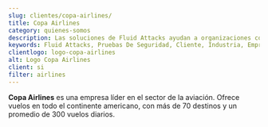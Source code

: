 ```yaml
---
slug: clientes/copa-airlines/
title: Copa Airlines
category: quienes-somos
description: Las soluciones de Fluid Attacks ayudan a organizaciones como Copa Airlines a identificar vulnerabilidades de seguridad en sus sistemas y gestionar sus superficies de ataque.
keywords: Fluid Attacks, Pruebas De Seguridad, Cliente, Industria, Empresa, Organizacion, Pentesting, Hacking Etico, Copa Airlines
clientlogo: logo-copa-airlines
alt: Logo Copa Airlines
client: si
filter: airlines
---
```


**Copa Airlines** es una empresa líder
en el sector de la aviación.
Ofrece vuelos en todo el continente americano,
con más de 70 destinos y un promedio de 300 vuelos diarios.
